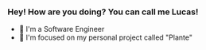 ### Hey! How are you doing? You can call me Lucas!

- 🔭 I'm a Software Engineer
- 🌱 I'm focused on my personal project called "Plante"

